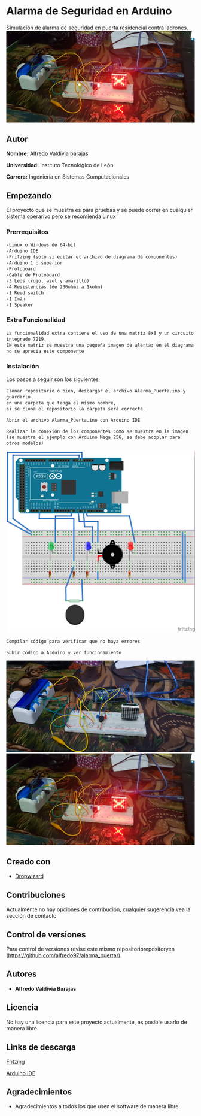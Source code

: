 
# Alarma de Seguridad en Arduino

Simulación de alarma de seguridad en puerta residencial contra ladrones.
![No hay imagen](images/ejemplo2.jpg)

## Autor
**Nombre:** Alfredo Valdivia barajas

**Universidad:** Instituto Tecnológico de León

**Carrera:** Ingeniería en Sistemas Computacionales



## Empezando
El proyecto que se muestra es para pruebas y se puede correr en cualquier sistema operarivo pero se recomienda Linux

### Prerrequisitos
```
-Linux o Windows de 64-bit
-Arduino IDE
-Fritzing (solo si editar el archivo de diagrama de componentes)
-Arduino 1 o superior
-Protoboard
-Cable de Protoboard
-3 Leds (rojo, azul y amarillo)
-4 Resistencias (de 230ohmz a 1kohm)
-1 Reed switch
-1 Imán
-1 Speaker
```
### Extra Funcionalidad
```
La funcionalidad extra contiene el uso de una matriz 8x8 y un circuito integrado 7219. 
EN esta matriz se muestra una pequeña imagen de alerta; en el diagrama no se aprecia este componente
```

### Instalación 

Los pasos a seguir son los siguientes

```
Clonar repositorio o bien, descargar el archivo Alarma_Puerta.ino y guardarlo 
en una carpeta que tenga el mismo nombre, 
si se clona el repositorio la carpeta será correcta.
```
```
Abrir el archivo Alarma_Puerta.ino con Arduino IDE
```
```
Realizar la conexión de los componentes como se muestra en la imagen 
(se muestra el ejemplo con Arduino Mega 256, se debe acoplar para otros modelos)
```
![No hay imagen](images/diagrama.jpg)
```
Compilar código para verificar que no haya errores
```
```
Subir código a Arduino y ver funcionamiento
```
![No hay imagen](images/ejemplo1.jpg)
![No hay imagen](images/ejemplo2.jpg)

## Creado con

* [Dropwizard](https://dillinger.io/) 

## Contribuciones

Actualmente no hay opciones de contribución, cualquier sugerencia vea la sección de contacto

## Control de versiones

Para control de versiones revise este mismo repositoriorepositoryen (https://github.com/alfredo97/alarma_puerta/). 

## Autores

* **Alfredo Valdivia Barajas** 


## Licencia

No hay una licencia para este proyecto actualmente, es posible usarlo de manera libre

## Links de descarga
[Fritzing](http://fritzing.org/download/)

[Arduino IDE](https://www.arduino.cc/en/Main/Software)

## Agradecimientos

* Agradecimientos a todos los que usen el software de manera libre


